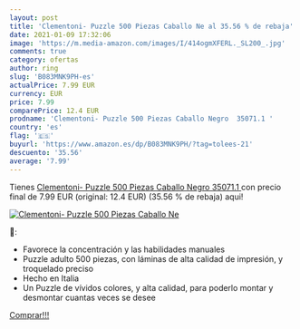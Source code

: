 ```yaml
---
layout: post
title: 'Clementoni- Puzzle 500 Piezas Caballo Ne al 35.56 % de rebaja'
date: 2021-01-09 17:32:06
image: 'https://m.media-amazon.com/images/I/414ogmXFERL._SL200_.jpg'
comments: true
category: ofertas
author: ring
slug: 'B083MNK9PH-es'
actualPrice: 7.99 EUR
currency: EUR
price: 7.99
comparePrice: 12.4 EUR
prodname: 'Clementoni- Puzzle 500 Piezas Caballo Negro  35071.1 '
country: 'es'
flag: '🇪🇸'
buyurl: 'https://www.amazon.es/dp/B083MNK9PH/?tag=tolees-21'
descuento: '35.56'
average: '7.99'
---
```


Tienes [Clementoni- Puzzle 500 Piezas Caballo Negro  35071.1 ](https://www.amazon.es/dp/B083MNK9PH/?tag=tolees-21) con precio final de  7.99 EUR (original: 12.4 EUR) (35.56 %  de rebaja) aqui!

[![Clementoni- Puzzle 500 Piezas Caballo Ne](https://m.media-amazon.com/images/I/414ogmXFERL._SL200_.jpg)](https://www.amazon.es/dp/B083MNK9PH/?tag=tolees-21)

🔎:

- Favorece la concentración y las habilidades manuales
- Puzzle adulto 500 piezas, con láminas de alta calidad de impresión, y troquelado preciso
- Hecho en Italia
- Un Puzzle de vívidos colores, y alta calidad, para poderlo montar y desmontar cuantas veces se desee

[Comprar!!!](https://www.amazon.es/dp/B083MNK9PH/?tag=tolees-21)
